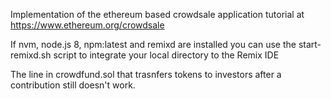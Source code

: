 Implementation of the ethereum based crowdsale application tutorial at https://www.ethereum.org/crowdsale

If nvm, node.js 8, npm:latest and remixd are installed you can use the start-remixd.sh script to integrate your local directory to the Remix IDE

The line in crowdfund.sol that trasnfers tokens to investors after a contribution still doesn't work.


